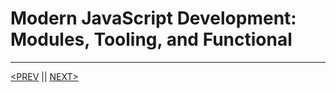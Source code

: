 # Modern JavaScript Development: Modules, Tooling, and Functional

---

[<PREV](./cjs221201.md) || [NEXT>](./cjs221202.md)
